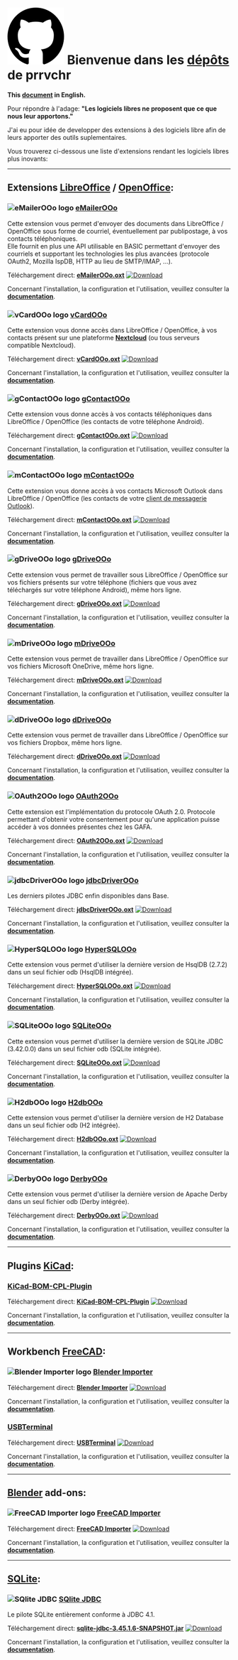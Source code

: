 <!--
╔════════════════════════════════════════════════════════════════════════════════════╗
║                                                                                    ║
║   Copyright (c) 2020 https://prrvchr.github.io                                     ║
║                                                                                    ║
║   Permission is hereby granted, free of charge, to any person obtaining            ║
║   a copy of this software and associated documentation files (the "Software"),     ║
║   to deal in the Software without restriction, including without limitation        ║
║   the rights to use, copy, modify, merge, publish, distribute, sublicense,         ║
║   and/or sell copies of the Software, and to permit persons to whom the Software   ║
║   is furnished to do so, subject to the following conditions:                      ║
║                                                                                    ║
║   The above copyright notice and this permission notice shall be included in       ║
║   all copies or substantial portions of the Software.                              ║
║                                                                                    ║
║   THE SOFTWARE IS PROVIDED "AS IS", WITHOUT WARRANTY OF ANY KIND,                  ║
║   EXPRESS OR IMPLIED, INCLUDING BUT NOT LIMITED TO THE WARRANTIES                  ║
║   OF MERCHANTABILITY, FITNESS FOR A PARTICULAR PURPOSE AND NONINFRINGEMENT.        ║
║   IN NO EVENT SHALL THE AUTHORS OR COPYRIGHT HOLDERS BE LIABLE FOR ANY             ║
║   CLAIM, DAMAGES OR OTHER LIABILITY, WHETHER IN AN ACTION OF CONTRACT,             ║
║   TORT OR OTHERWISE, ARISING FROM, OUT OF OR IN CONNECTION WITH THE SOFTWARE       ║
║   OR THE USE OR OTHER DEALINGS IN THE SOFTWARE.                                    ║
║                                                                                    ║
╚════════════════════════════════════════════════════════════════════════════════════╝
-->
# [![GitHub logo][0]][-1] Bienvenue dans les [dépôts][1] de prrvchr

**This [document][2] in English.**

Pour répondre à l'adage: **"Les logiciels libres ne proposent que ce que nous leur apportons."**

J'ai eu pour idée de developper des extensions à des logiciels libre afin de leurs apporter des outils suplementaires.

Vous trouverez ci-dessous une liste d'extensions rendant les logiciels libres plus inovants:

___

## Extensions [LibreOffice][3] / [OpenOffice][4]:

### ![eMailerOOo logo][5] [eMailerOOo][6]

Cette extension vous permet d'envoyer des documents dans LibreOffice / OpenOffice sous forme de courriel, éventuellement par publipostage, à vos contacts téléphoniques.  
Elle fournit en plus une API utilisable en BASIC permettant d'envoyer des courriels et supportant les technologies les plus avancées (protocole OAuth2, Mozilla IspDB, HTTP au lieu de SMTP/IMAP, ...).  

Téléchargement direct: **[eMailerOOo.oxt][7]** [![Download][8]][7]

Concernant l'installation, la configuration et l'utilisation, veuillez consulter la **[documentation][9]**.

### ![vCardOOo logo][10] [vCardOOo][11]

Cette extension vous donne accès dans LibreOffice / OpenOffice, à vos contacts présent sur une plateforme [**Nextcloud**][12] (ou tous serveurs compatible Nextcloud).

Téléchargement direct: **[vCardOOo.oxt][13]** [![Download][14]][13]

Concernant l'installation, la configuration et l'utilisation, veuillez consulter la **[documentation][15]**.

### ![gContactOOo logo][16] [gContactOOo][17]

Cette extension vous donne accès à vos contacts téléphoniques dans LibreOffice / OpenOffice (les contacts de votre téléphone Android).

Téléchargement direct: **[gContactOOo.oxt][18]** [![Download][19]][18]

Concernant l'installation, la configuration et l'utilisation, veuillez consulter la **[documentation][20]**.

### ![mContactOOo logo][21] [mContactOOo][22]

Cette extension vous donne accès à vos contacts Microsoft Outlook dans LibreOffice / OpenOffice (les contacts de votre [client de messagerie Outlook][23]).

Téléchargement direct: **[mContactOOo.oxt][24]** [![Download][25]][24]

Concernant l'installation, la configuration et l'utilisation, veuillez consulter la **[documentation][26]**.

### ![gDriveOOo logo][27] [gDriveOOo][28]

Cette extension vous permet de travailler sous LibreOffice / OpenOffice sur vos fichiers présents sur votre téléphone (fichiers que vous avez téléchargés sur votre téléphone Android), même hors ligne.

Téléchargement direct: **[gDriveOOo.oxt][29]** [![Download][30]][29]

Concernant l'installation, la configuration et l'utilisation, veuillez consulter la **[documentation][31]**.

### ![mDriveOOo logo][32] [mDriveOOo][33]

Cette extension vous permet de travailler dans LibreOffice / OpenOffice sur vos fichiers Microsoft OneDrive, même hors ligne.

Téléchargement direct: **[mDriveOOo.oxt][34]** [![Download][35]][34]

Concernant l'installation, la configuration et l'utilisation, veuillez consulter la **[documentation][36]**.

### ![dDriveOOo logo][37] [dDriveOOo][38]

Cette extension vous permet de travailler dans LibreOffice / OpenOffice sur vos fichiers Dropbox, même hors ligne.

Téléchargement direct: **[dDriveOOo.oxt][39]** [![Download][40]][39]

Concernant l'installation, la configuration et l'utilisation, veuillez consulter la **[documentation][41]**.

### ![OAuth2OOo logo][42] [OAuth2OOo][43]

Cette extension est l'implémentation du protocole OAuth 2.0. Protocole permettant d'obtenir votre consentement pour qu'une application puisse accéder à vos données présentes chez les GAFA.

Téléchargement direct: **[OAuth2OOo.oxt][44]** [![Download][45]][44]

Concernant l'installation, la configuration et l'utilisation, veuillez consulter la **[documentation][46]**.

### ![jdbcDriverOOo logo][47] [jdbcDriverOOo][48]

Les derniers pilotes JDBC enfin disponibles dans Base.

Téléchargement direct: **[jdbcDriverOOo.oxt][49]** [![Download][50]][49]

Concernant l'installation, la configuration et l'utilisation, veuillez consulter la **[documentation][51]**.

### ![HyperSQLOOo logo][52] [HyperSQLOOo][53]

Cette extension vous permet d'utiliser la dernière version de HsqlDB (2.7.2) dans un seul fichier odb (HsqlDB intégrée).

Téléchargement direct: **[HyperSQLOOo.oxt][54]** [![Download][55]][54]

Concernant l'installation, la configuration et l'utilisation, veuillez consulter la **[documentation][56]**.

### ![SQLiteOOo logo][57] [SQLiteOOo][58]

Cette extension vous permet d'utiliser la dernière version de SQLite JDBC (3.42.0.0) dans un seul fichier odb (SQLite intégrée).

Téléchargement direct: **[SQLiteOOo.oxt][59]** [![Download][60]][59]

Concernant l'installation, la configuration et l'utilisation, veuillez consulter la **[documentation][61]**.

### ![H2dbOOo logo][62] [H2dbOOo][63]

Cette extension vous permet d'utiliser la dernière version de H2 Database dans un seul fichier odb (H2 intégrée).

Téléchargement direct: **[H2dbOOo.oxt][64]** [![Download][65]][64]

Concernant l'installation, la configuration et l'utilisation, veuillez consulter la **[documentation][66]**.

### ![DerbyOOo logo][67] [DerbyOOo][68]

Cette extension vous permet d'utiliser la dernière version de Apache Derby dans un seul fichier odb (Derby intégrée).

Téléchargement direct: **[DerbyOOo.oxt][69]** [![Download][70]][69]

Concernant l'installation, la configuration et l'utilisation, veuillez consulter la **[documentation][71]**.

___

## Plugins [KiCad][72]:

### [KiCad-BOM-CPL-Plugin][73]

Téléchargement direct: **[KiCad-BOM-CPL-Plugin][74]** [![Download][75]][74]

Concernant l'installation, la configuration et l'utilisation, veuillez consulter la **[documentation][76]**.

___

## Workbench [FreeCAD][77]:

### ![Blender Importer logo][78] [Blender Importer][79]

Téléchargement direct: **[Blender Importer][80]** [![Download][81]][80]

Concernant l'installation, la configuration et l'utilisation, veuillez consulter la **[documentation][82]**.

### [USBTerminal][83]

Téléchargement direct: **[USBTerminal][84]** [![Download][85]][84]

Concernant l'installation, la configuration et l'utilisation, veuillez consulter la **[documentation][86]**.

___

## [Blender][87] add-ons:

### ![FreeCAD Importer logo][88] [FreeCAD Importer][89]

Téléchargement direct: **[FreeCAD Importer][90]** [![Download][91]][90]

Concernant l'installation, la configuration et l'utilisation, veuillez consulter la **[documentation][92]**.

___

## [SQLite][93]:

### ![SQlite JDBC][94] [SQlite JDBC][95]

Le pilote SQLite entièrement conforme à JDBC 4.1.

Téléchargement direct: **[sqlite-jdbc-3.45.1.6-SNAPSHOT.jar][96]** [![Download][97]][96]

Concernant l'installation, la configuration et l'utilisation, veuillez consulter la **[documentation][98]**.

[0]: </img/github.svg#collapse>
[-1]: <https://prrvchr.github.io/>
[1]: <https://github.com/prrvchr?tab=repositories>
[2]: <https://prrvchr.github.io/>
[3]: <https://fr.libreoffice.org/download/telecharger-libreoffice/>
[4]: <https://www.openoffice.org/fr/Telecharger/>
[5]: <https://prrvchr.github.io/eMailerOOo/img/eMailerOOo.svg#middle>
[6]: <https://github.com/prrvchr/eMailerOOo/>
[7]: <https://github.com/prrvchr/eMailerOOo/releases/latest/download/eMailerOOo.oxt>
[8]: <https://img.shields.io/github/downloads/prrvchr/eMailerOOo/total#right>
[9]: <https://prrvchr.github.io/eMailerOOo/README_fr>
[10]: <https://prrvchr.github.io/vCardOOo/img/vCardOOo.svg#middle>
[11]: <https://github.com/prrvchr/vCardOOo/>
[12]: <https://fr.wikipedia.org/wiki/Nextcloud>
[13]: <https://github.com/prrvchr/vCardOOo/releases/latest/download/vCardOOo.oxt>
[14]: <https://img.shields.io/github/downloads/prrvchr/vCardOOo/total#right>
[15]: <https://prrvchr.github.io/vCardOOo/README_fr>
[16]: <https://prrvchr.github.io/gContactOOo/img/gContactOOo.svg#middle>
[17]: <https://github.com/prrvchr/gContactOOo/>
[18]: <https://github.com/prrvchr/gContactOOo/releases/latest/download/gContactOOo.oxt>
[19]: <https://img.shields.io/github/downloads/prrvchr/gContactOOo/total#right>
[20]: <https://prrvchr.github.io/gContactOOo/README_fr>
[21]: <https://prrvchr.github.io/mContactOOo/img/mContactOOo.svg#middle>
[22]: <https://github.com/prrvchr/mContactOOo/>
[23]: <https://outlook.live.com/mail/0/>
[24]: <https://github.com/prrvchr/mContactOOo/releases/latest/download/mContactOOo.oxt>
[25]: <https://img.shields.io/github/downloads/prrvchr/mContactOOo/total#right>
[26]: <https://prrvchr.github.io/mContactOOo/README_fr>
[27]: <https://prrvchr.github.io/gDriveOOo/img/gDriveOOo.svg#middle>
[28]: <https://github.com/prrvchr/gDriveOOo/>
[29]: <https://github.com/prrvchr/gDriveOOo/releases/latest/download/gDriveOOo.oxt>
[30]: <https://img.shields.io/github/downloads/prrvchr/gDriveOOo/total#right>
[31]: <https://prrvchr.github.io/gDriveOOo/README_fr>
[32]: <https://prrvchr.github.io/mDriveOOo/img/mDriveOOo.svg#middle>
[33]: <https://github.com/prrvchr/mDriveOOo/>
[34]: <https://github.com/prrvchr/mDriveOOo/releases/latest/download/mDriveOOo.oxt>
[35]: <https://img.shields.io/github/downloads/prrvchr/mDriveOOo/total#right>
[36]: <https://prrvchr.github.io/mDriveOOo/README_fr>
[37]: <https://prrvchr.github.io/dDriveOOo/img/dDriveOOo.svg#middle>
[38]: <https://github.com/prrvchr/dDriveOOo/>
[39]: <https://github.com/prrvchr/dDriveOOo/releases/latest/download/dDriveOOo.oxt>
[40]: <https://img.shields.io/github/downloads/prrvchr/dDriveOOo/total#right>
[41]: <https://prrvchr.github.io/dDriveOOo/README_fr>
[42]: <https://prrvchr.github.io/OAuth2OOo/img/OAuth2OOo.svg#middle>
[43]: <https://github.com/prrvchr/OAuth2OOo/>
[44]: <https://github.com/prrvchr/OAuth2OOo/releases/latest/download/OAuth2OOo.oxt>
[45]: <https://img.shields.io/github/downloads/prrvchr/OAuth2OOo/total#right>
[46]: <https://prrvchr.github.io/OAuth2OOo/README_fr>
[47]: <https://prrvchr.github.io/jdbcDriverOOo/img/jdbcDriverOOo.svg#middle>
[48]: <https://github.com/prrvchr/jdbcDriverOOo/>
[49]: <https://github.com/prrvchr/jdbcDriverOOo/releases/latest/download/jdbcDriverOOo.oxt>
[50]: <https://img.shields.io/github/downloads/prrvchr/jdbcDriverOOo/total#right>
[51]: <https://prrvchr.github.io/jdbcDriverOOo/README_fr>
[52]: <https://prrvchr.github.io/HyperSQLOOo/img/HyperSQLOOo.svg#middle>
[53]: <https://github.com/prrvchr/HyperSQLOOo>
[54]: <https://github.com/prrvchr/HyperSQLOOo/releases/latest/download/HyperSQLOOo.oxt>
[55]: <https://img.shields.io/github/downloads/prrvchr/HyperSQLOOo/total#right>
[56]: <https://prrvchr.github.io/HyperSQLOOo/README_fr>
[57]: <https://prrvchr.github.io/SQLiteOOo/img/SQLiteOOo.svg#middle>
[58]: <https://github.com/prrvchr/SQLiteOOo>
[59]: <https://github.com/prrvchr/SQLiteOOo/releases/latest/download/SQLiteOOo.oxt>
[60]: <https://img.shields.io/github/downloads/prrvchr/SQLiteOOo/total#right>
[61]: <https://prrvchr.github.io/SQLiteOOo/README_fr>
[62]: <https://prrvchr.github.io/H2dbOOo/img/H2dbOOo.svg#middle>
[63]: <https://github.com/prrvchr/H2dbOOo>
[64]: <https://github.com/prrvchr/H2dbOOo/releases/latest/download/H2dbOOo.oxt>
[65]: <https://img.shields.io/github/downloads/prrvchr/H2dbOOo/total#right>
[66]: <https://prrvchr.github.io/H2dbOOo/README_fr>
[67]: <https://prrvchr.github.io/DerbyOOo/img/DerbyOOo.svg#middle>
[68]: <https://github.com/prrvchr/DerbyOOo>
[69]: <https://github.com/prrvchr/DerbyOOo/releases/latest/download/DerbyOOo.oxt>
[70]: <https://img.shields.io/github/downloads/prrvchr/DerbyOOo/total#right>
[71]: <https://prrvchr.github.io/DerbyOOo/README_fr>
[72]: <https://kicad-pcb.org/download/>
[73]: <https://github.com/prrvchr/KiCad-BOM-CPL-Plugin/>
[74]: <https://github.com/prrvchr/KiCad-BOM-CPL-Plugin/releases/latest/download/bom-cpl-plugin.py>
[75]: <https://img.shields.io/github/downloads/prrvchr/KiCad-BOM-CPL-Plugin/total#right>
[76]: <https://prrvchr.github.io/KiCad-BOM-CPL-Plugin/>
[77]: <https://www.freecadweb.org/?lang=fr>
[78]: <https://prrvchr.github.io/Blender-Importer/img/blender.svg#middle>
[79]: <https://github.com/prrvchr/Blender-Importer/>
[80]: <https://github.com/prrvchr/Blender-Importer/releases/latest/download/Blender-Importer.zip>
[81]: <https://img.shields.io/github/downloads/prrvchr/Blender-Importer/total#right>
[82]: <https://prrvchr.github.io/Blender-Importer/README_fr>
[83]: <https://github.com/prrvchr/USBTerminal/>
[84]: <https://github.com/prrvchr/USBTerminal/releases/latest/download/USBTerminal.zip>
[85]: <https://img.shields.io/github/downloads/prrvchr/USBTerminal/total#right>
[86]: <https://prrvchr.github.io/USBTerminal/README_fr>
[87]: <https://www.blender.org/>
[88]: <https://prrvchr.github.io/FreeCAD-Importer/img/freecad.svg#middle>
[89]: <https://github.com/prrvchr/FreeCAD-Importer/>
[90]: <https://github.com/prrvchr/FreeCAD-Importer/releases/latest/download/FreeCAD-Importer.zip>
[91]: <https://img.shields.io/github/downloads/prrvchr/FreeCAD-Importer/total#right>
[92]: <https://prrvchr.github.io/FreeCAD-Importer/README_fr>
[93]: <https://www.sqlite.org/index.html>
[94]: <https://prrvchr.github.io/sqlite-jdbc/img/SQLiteJDBC.svg#middle>
[95]: <https://github.com/prrvchr/sqlite-jdbc/>
[96]: <https://github.com/prrvchr/sqlite-jdbc/releases/download/3.45.1.6-SNAPSHOT/sqlite-jdbc-3.45.1.6-SNAPSHOT.jar>
[97]: <https://img.shields.io/github/downloads/prrvchr/sqlite-jdbc/total#right>
[98]: <https://prrvchr.github.io/sqlite-jdbc/README_fr>
